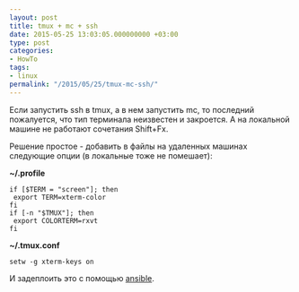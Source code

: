```yaml
---
layout: post
title: tmux + mc + ssh
date: 2015-05-25 13:03:05.000000000 +03:00
type: post
categories:
- HowTo
tags:
- linux
permalink: "/2015/05/25/tmux-mc-ssh/"
---
```

Если запустить ssh в tmux, а в нем запустить mc, то последний пожалуется, что тип терминала неизвестен и закроется. А на локальной машине не работают сочетания Shift+Fx.

Решение простое - добавить в файлы на удаленных машинах следующие опции (в локальные тоже не помешает):

**~/.profile**

```shell
if [$TERM = "screen"]; then  
 export TERM=xterm-color  
fi  
if [-n "$TMUX"]; then  
 export COLORTERM=rxvt  
fi
```

**~/.tmux.conf**

```
setw -g xterm-keys on
```

И задеплоить это с помощью [ansible](http://docs.ansible.com/index.html "Ansible Documentation").

